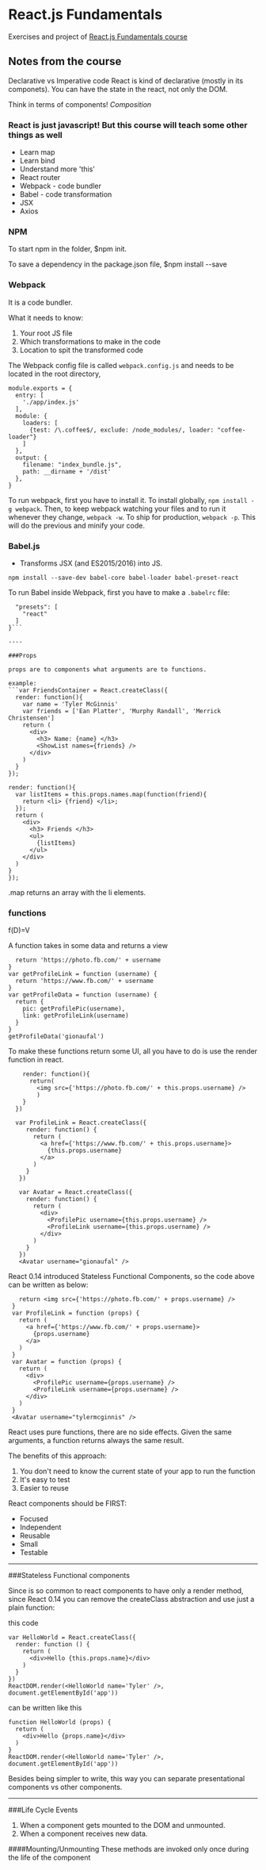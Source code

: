 # React.js Fundamentals
Exercises and project of [React.js Fundamentals course](http://courses.reactjsprogram.com/courses/reactjsfundamentals)


## Notes from the course

Declarative vs Imperative code
React is kind of declarative (mostly in its componets). You can have the state in the react, not only the DOM.

Think in terms of components! *Composition*

### React is just javascript! But this course will teach some other things as well
- Learn map
- Learn bind
- Understand more 'this'
- React router
- Webpack - code bundler
- Babel - code transformation
- JSX
- Axios


### NPM
To start npm in the folder, $npm init.

To save a dependency in the package.json file, $npm install <module> --save

### Webpack
It is a code bundler.

What it needs to know:
  1. Your root JS file
  2. Which transformations to make in the code
  3. Location to spit the transformed code

The Webpack config file is called `webpack.config.js` and needs to be located in the root directory,

```// In webpack.config.js - example with a coffeeScript loader
module.exports = {
  entry: [
    './app/index.js'
  ],
  module: {
    loaders: [
      {test: /\.coffee$/, exclude: /node_modules/, loader: "coffee-loader"}
    ]
  },
  output: {
    filename: "index_bundle.js",
    path: __dirname + '/dist'
  },
}
```

To run webpack, first you have to install it. To install globally, `npm install -g webpack`. Then, to keep webpack watching your files and to run it whenever they change, `webpack -w`. To ship for production, `webpack -p`. This will do the previous and minify your code.

### Babel.js
* Transforms JSX (and ES2015/2016) into JS.

`npm install --save-dev babel-core babel-loader babel-preset-react`

To run Babel inside Webpack, first you have to make a `.babelrc` file:

```{
  "presets": [
    "react"
  ]
}```

----

###Props

props are to components what arguments are to functions.

example:
```var FriendsContainer = React.createClass({
  render: function(){
    var name = 'Tyler McGinnis'
    var friends = ['Ean Platter', 'Murphy Randall', 'Merrick Christensen']
    return (
      <div>
        <h3> Name: {name} </h3>
        <ShowList names={friends} />
      </div>
    )
  }
});

render: function(){
  var listItems = this.props.names.map(function(friend){
    return <li> {friend} </li>;
  });
  return (
    <div>
      <h3> Friends </h3>
      <ul>
        {listItems}
      </ul>
    </div>
  )
}
});

```

.map returns an array with the li elements.

### functions

f(D)=V

A function takes in some data and returns a view

```var getProfilePic = function (username) {
  return 'https://photo.fb.com/' + username
}
var getProfileLink = function (username) {
  return 'https://www.fb.com/' + username
}
var getProfileData = function (username) {
  return {
    pic: getProfilePic(username),
    link: getProfileLink(username)
  }
}
getProfileData('gionaufal')
```

To make these functions return some UI, all you have to do is use the render function in react.

```var ProfilePic = react.createClass({
    render: function(){
      return(
        <img src={'https://photo.fb.com/' + this.props.username} />
        )
    }
  })

  var ProfileLink = React.createClass({
     render: function() {
       return (
         <a href={'https://www.fb.com/' + this.props.username}>
           {this.props.username}
         </a>
       )
     }
   })

   var Avatar = React.createClass({
     render: function() {
       return (
         <div>
           <ProfilePic username={this.props.username} />
           <ProfileLink username={this.props.username} />
         </div>
       )
     }
   })
   <Avatar username="gionaufal" />
   ```

React 0.14 introduced Stateless Functional Components, so the code above can be written as below:

``` var ProfilePic = function (props) {
   return <img src={'https://photo.fb.com/' + props.username} />
 }
 var ProfileLink = function (props) {
   return (
     <a href={'https://www.fb.com/' + props.username}>
       {props.username}
     </a>
   )
 }
 var Avatar = function (props) {
   return (
     <div>
       <ProfilePic username={props.username} />
       <ProfileLink username={props.username} />
     </div>
   )
 }
 <Avatar username="tylermcginnis" />
 ```


React uses pure functions, there are no side effects. Given the same arguments, a function returns always the same result.

The benefits of this approach:
1. You don't need to know the current state of your app to run the function
1. It's easy to test
1. Easier to reuse

React components should be FIRST:
- Focused
- Independent
- Reusable
- Small
- Testable

----

###Stateless Functional components

Since is so common to react components to have only a render method, since React 0.14 you can remove the createClass abstraction and use just a plain function:

this code

```
var HelloWorld = React.createClass({
  render: function () {
    return (
      <div>Hello {this.props.name}</div>
    )
  }
})
ReactDOM.render(<HelloWorld name='Tyler' />, document.getElementById('app'))
```

can be written like this
```
function HelloWorld (props) {
  return (
    <div>Hello {props.name}</div>
  )
}
ReactDOM.render(<HelloWorld name='Tyler' />, document.getElementById('app'))
```
Besides being simpler to write, this way you can separate presentational components vs other components.


-----


###Life Cycle Events

1. When a component gets mounted to the DOM and unmounted.
2. When a component receives new data.

####Mounting/Unmounting
These methods are invoked only once during the life of the component
